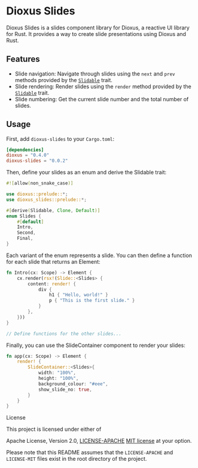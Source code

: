 # Dioxus Slides

Dioxus Slides is a slides component library for Dioxus, a reactive UI library for Rust. It provides a way to create slide presentations using Dioxus and Rust.

## Features

- Slide navigation: Navigate through slides using the `next` and `prev` methods provided by the [`Slidable`](packages/slides-macro/src/lib.rs#L5) trait.
- Slide rendering: Render slides using the `render` method provided by the [`Slidable`](packages/slides-macro/src/lib.rs#L6) trait.
- Slide numbering: Get the current slide number and the total number of slides.

## Usage

First, add `dioxus-slides` to your `Cargo.toml`:

```toml
[dependencies]
dioxus = "0.4.0"
dioxus-slides = "0.0.2"
```

Then, define your slides as an enum and derive the Slidable trait:

```rust
#![allow(non_snake_case)]

use dioxus::prelude::*;
use dioxus_slides::prelude::*;

#[derive(Slidable, Clone, Default)]
enum Slides {
    #[default]
    Intro,
    Second,
    Final,
}
```

Each variant of the enum represents a slide. You can then define a function for each slide that returns an Element:

```rust
fn Intro(cx: Scope) -> Element {
    cx.render(rsx!(Slide::<Slides> {
        content: render! {
            div {
                h1 { "Hello, world!" }
                p { "This is the first slide." }
            }
        },
    }))
}

// Define functions for the other slides...
```

Finally, you can use the SlideContainer component to render your slides:

```rust
fn app(cx: Scope) -> Element {
    render! {
        SlideContainer::<Slides>{
            width: "100%",
            height: "100%",
            background_colour: "#eee",
            show_slide_no: true,
        }
    }
}
```

License

This project is licensed under either of

Apache License, Version 2.0, [LICENSE-APACHE](http://www.apache.org/licenses/LICENSE-2.0) [MIT license](http://opensource.org/licenses/MIT) at your option.


Please note that this README assumes that the `LICENSE-APACHE` and `LICENSE-MIT` files exist in the root directory of the project.

